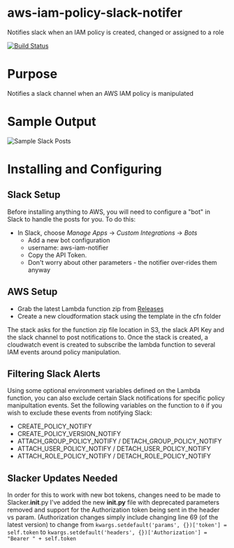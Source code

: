 # aws-iam-policy-slack-notifer
Notifies slack when an IAM policy is created, changed or assigned to a role

[![Build Status](https://travis-ci.org/Signiant/aws-iam-slack-notifer.svg?branch=master)](https://travis-ci.org/Signiant/aws-iam-slack-notifer)

# Purpose
Notifies a slack channel when an AWS IAM policy is manipulated

# Sample Output

![Sample Slack Posts](https://raw.githubusercontent.com/Signiant/aws-iam-slack-notifer/master/images/slack-sample.jpg)

# Installing and Configuring

## Slack Setup
Before installing anything to AWS, you will need to configure a "bot" in Slack to handle the posts for you.  To do this:
* In Slack, choose _Manage Apps_ -> _Custom Integrations_ -> _Bots_
  * Add a new bot configuration
  * username: aws-iam-notifier
  * Copy the API Token.
  * Don't worry about other parameters - the notifier over-rides them anyway

## AWS Setup
* Grab the latest Lambda function zip from [Releases](https://github.com/Signiant/aws-iam-slack-notifer/releases)
* Create a new cloudformation stack using the template in the cfn folder

The stack asks for the function zip file location in S3, the slack API Key and the slack channel to post notifications to. Once the stack is created, a cloudwatch event is created to subscribe the lambda function to several IAM events around policy manipulation.

## Filtering Slack Alerts

Using some optional environment variables defined on the Lambda function, you can also exclude certain Slack notifications for specific policy manipultation events.  Set the following variables on the function to `0` if you wish to exclude these events from notifying Slack:

* CREATE_POLICY_NOTIFY
* CREATE_POLICY_VERSION_NOTIFY
* ATTACH_GROUP_POLICY_NOTIFY  /  DETACH_GROUP_POLICY_NOTIFY
* ATTACH_USER_POLICY_NOTIFY  / DETACH_USER_POLICY_NOTIFY
* ATTACH_ROLE_POLICY_NOTIFY  /  DETACH_ROLE_POLICY_NOTIFY

## Slacker Updates Needed

In order for this to work with new bot tokens, changes need to be made to Slacker.__init__.py 
I've added the new __init.py__ file with deprecated parameters removed and support for the Authorization token being sent in the header vs param. 
(Authorization changes simply include changing line 69 (of the latest version) to change from `kwargs.setdefault('params', {})['token'] = self.token` to `kwargs.setdefault('headers', {})['Authorization'] = "Bearer " + self.token`
